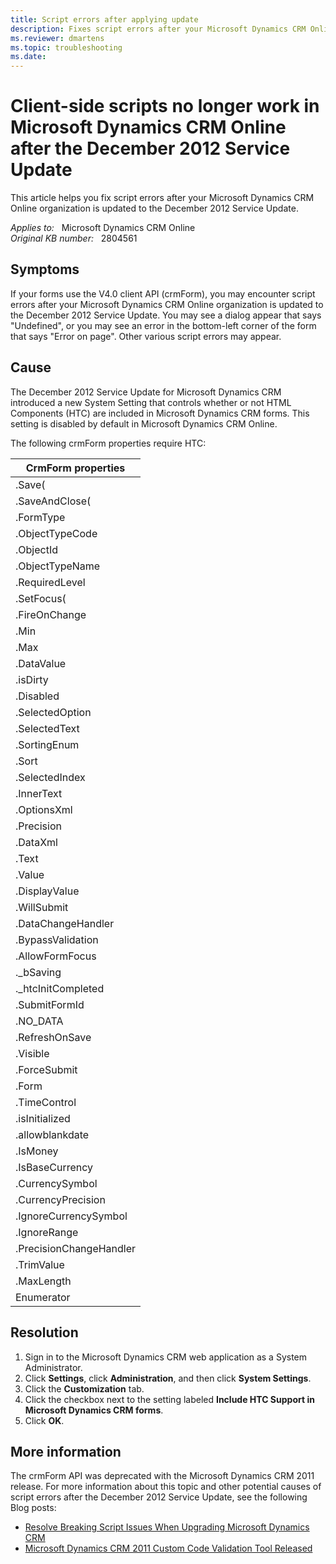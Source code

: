 ```yaml
---
title: Script errors after applying update
description: Fixes script errors after your Microsoft Dynamics CRM Online organization is updated to the December 2012 Service Update.
ms.reviewer: dmartens
ms.topic: troubleshooting
ms.date: 
---
```

# Client-side scripts no longer work in Microsoft Dynamics CRM Online after the December 2012 Service Update

This article helps you fix script errors after your Microsoft Dynamics CRM Online organization is updated to the December 2012 Service Update.

_Applies to:_ &nbsp; Microsoft Dynamics CRM Online  
_Original KB number:_ &nbsp; 2804561

## Symptoms

If your forms use the V4.0 client API (crmForm), you may encounter script errors after your Microsoft Dynamics CRM Online organization is updated to the December 2012 Service Update. You may see a dialog appear that says "Undefined", or you may see an error in the bottom-left corner of the form that says "Error on page". Other various script errors may appear.

## Cause

The December 2012 Service Update for Microsoft Dynamics CRM introduced a new System Setting that controls whether or not HTML Components (HTC) are included in Microsoft Dynamics CRM forms. This setting is disabled by default in Microsoft Dynamics CRM Online.

The following crmForm properties require HTC:

|CrmForm properties|
|---|
|.Save(|
|.SaveAndClose(|
|.FormType|
|.ObjectTypeCode|
|.ObjectId|
|.ObjectTypeName|
|.RequiredLevel|
|.SetFocus(|
|.FireOnChange|
|.Min|
|.Max|
|.DataValue|
|.isDirty|
|.Disabled|
|.SelectedOption|
|.SelectedText|
|.SortingEnum|
|.Sort|
|.SelectedIndex|
|.InnerText|
|.OptionsXml|
|.Precision|
|.DataXml|
|.Text|
|.Value|
|.DisplayValue|
|.WillSubmit|
|.DataChangeHandler|
|.BypassValidation|
|.AllowFormFocus|
|._bSaving|
|._htcInitCompleted|
|.SubmitFormId|
|.NO_DATA|
|.RefreshOnSave|
|.Visible|
|.ForceSubmit|
|.Form|
|.TimeControl|
|.isInitialized|
|.allowblankdate|
|.IsMoney|
|.IsBaseCurrency|
|.CurrencySymbol|
|.CurrencyPrecision|
|.IgnoreCurrencySymbol|
|.IgnoreRange|
|.PrecisionChangeHandler|
|.TrimValue|
|.MaxLength|
|Enumerator|

## Resolution

1. Sign in to the Microsoft Dynamics CRM web application as a System Administrator.
2. Click **Settings**, click **Administration**, and then click **System Settings**.
3. Click the **Customization** tab.
4. Click the checkbox next to the setting labeled **Include HTC Support in Microsoft Dynamics CRM forms**.
5. Click **OK**.

## More information

The crmForm API was deprecated with the Microsoft Dynamics CRM 2011 release. For more information about this topic and other potential causes of script errors after the December 2012 Service Update, see the following Blog posts:

- [Resolve Breaking Script Issues When Upgrading Microsoft Dynamics CRM](https://community.dynamics.com/365/b/365teamblog/posts/resolve-breaking-script-issues-when-upgrading-to-the-next-release-of-microsoft-dynamics-crm)
- [Microsoft Dynamics CRM 2011 Custom Code Validation Tool Released](https://cloudblogs.microsoft.com/dynamics365/no-audience/2012/06/21/microsoft-dynamics-crm-2011-custom-code-validation-tool-released/)
